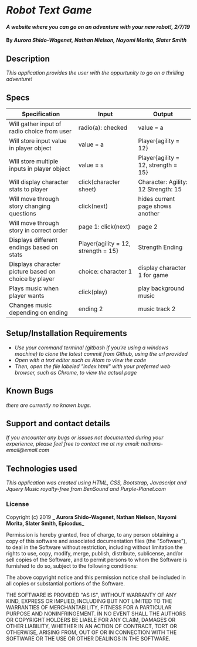 # _Robot Text Game_

#### _A website where you can go on an adventure with your new robot!, 2/7/19_

#### By _**Aurora Shido-Wagenet, Nathan Nielson, Nayomi Morita, Slater Smith**_

## Description

_This application provides the user with the oppurtunity to go on a thrilling adventure!_

## Specs

Specification | Input | Output
------------- | ----- | ------
Will gather input of radio choice from user | radio(a): checked | value = a
Will store input value in player object | value = a | Player{agility = 12}
Will store multiple inputs in player object | value = s | Player{agility = 12, strength = 15}
Will display character stats to player | click(character sheet) | Character: Agility: 12 Strength: 15
Will move through story changing questions | click(next) | hides current page shows another
Will move through story in correct order | page 1: click(next) | page 2
Displays different endings based on stats | Player{agility = 12, strength = 15} | Strength Ending
Displays character picture based on choice by player | choice: character 1 | display character 1 for game
Plays music when player wants | click(play) | play background music
Changes music depending on ending | ending 2 | music track 2

## Setup/Installation Requirements

* _Use your command terminal (gitbash if you're using a windows machine) to clone the latest commit from Github, using the url provided_
* _Open with a text editor such as Atom to view the code_
* _Then, open the file labeled "index.html" with your preferred web browser, such as Chrome, to view the actual page_

## Known Bugs

_there are currently no known bugs._

## Support and contact details
_If you encounter any bugs or issues not documented during your experience, please feel free to contact me at my email: nathans-email@email.com_

## Technologies used

_This application was created using HTML, CSS, Bootstrap, Javascript and Jquery_
_Music royalty-free from BenSound and Purple-Planet.com_

### License

Copyright (c) 2019 **_ Aurora Shido-Wagenet, Nathan Nielson, Nayomi Morita, Slater Smith, Epicodus_**

Permission is hereby granted, free of charge, to any person obtaining a copy
of this software and associated documentation files (the "Software"), to deal
in the Software without restriction, including without limitation the rights
to use, copy, modify, merge, publish, distribute, sublicense, and/or sell
copies of the Software, and to permit persons to whom the Software is
furnished to do so, subject to the following conditions:

The above copyright notice and this permission notice shall be included in all
copies or substantial portions of the Software.

THE SOFTWARE IS PROVIDED "AS IS", WITHOUT WARRANTY OF ANY KIND, EXPRESS OR
IMPLIED, INCLUDING BUT NOT LIMITED TO THE WARRANTIES OF MERCHANTABILITY,
FITNESS FOR A PARTICULAR PURPOSE AND NONINFRINGEMENT. IN NO EVENT SHALL THE
AUTHORS OR COPYRIGHT HOLDERS BE LIABLE FOR ANY CLAIM, DAMAGES OR OTHER
LIABILITY, WHETHER IN AN ACTION OF CONTRACT, TORT OR OTHERWISE, ARISING FROM,
OUT OF OR IN CONNECTION WITH THE SOFTWARE OR THE USE OR OTHER DEALINGS IN THE
SOFTWARE.
